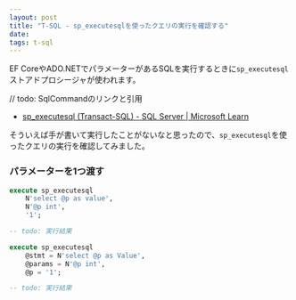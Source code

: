 ```yaml
---
layout: post
title: "T-SQL - sp_executesqlを使ったクエリの実行を確認する"
date: 
tags: t-sql
---
```


EF CoreやADO.NETでパラメーターがあるSQLを実行するときに`sp_executesql`ストアドプロシージャが使われます。

// todo:
SqlCommandのリンクと引用

- [sp_executesql (Transact-SQL) - SQL Server &#124; Microsoft Learn](https://learn.microsoft.com/ja-jp/sql/relational-databases/system-stored-procedures/sp-executesql-transact-sql)

そういえば手が書いて実行したことがないなと思ったので、`sp_executesql`を使ったクエリの実行を確認してみました。

### パラメーターを1つ渡す

```sql
execute sp_executesql
    N'select @p as value',
    N'@p int',
    '1';

-- todo: 実行結果
```

```sql
execute sp_executesql
    @stmt = N'select @p as Value',
    @params = N'@p int',
    @p = '1';

-- todo: 実行結果
```
